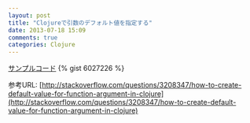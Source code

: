 ```yaml
---
layout: post
title: "Clojureで引数のデフォルト値を指定する"
date: 2013-07-18 15:09
comments: true
categories: Clojure
---
```

[サンプルコード](https://gist.github.com/matstani/6027226)
{% gist 6027226 %}

参考URL: [http://stackoverflow.com/questions/3208347/how-to-create-default-value-for-function-argument-in-clojure](http://stackoverflow.com/questions/3208347/how-to-create-default-value-for-function-argument-in-clojure)
